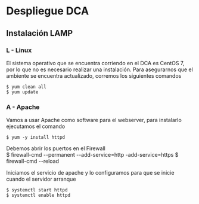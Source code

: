 


# Despliegue DCA
## Instalación LAMP
### L - Linux
El sistema operativo que se encuentra corriendo en el DCA es CentOS 7, por lo que no es necesario realizar una instalación. 
Para asegurarnos que el ambiente se encuentra actualizado, corremos los siguientes comandos

    $ yum clean all
    $ yum update
    
### A - Apache
Vamos a usar Apache como software para el webserver, para instalarlo ejecutamos el comando

    $ yum -y install httpd
Debemos abrir los puertos en el Firewall  
    $ firewall-cmd --permanent --add-service=http -add-service=https 
    $ firewall-cmd --reload


Iniciamos el servicio de apache y lo configuramos para que se inicie cuando el servidor arranque

`$ systemctl start httpd`  
`$ systemctl enable httpd`
